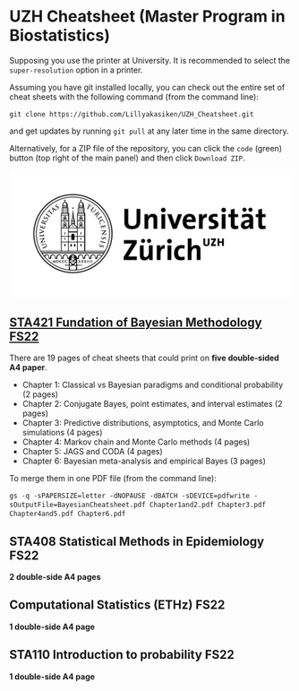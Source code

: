 # UZH Cheatsheet (Master Program in Biostatistics)

Supposing you use the printer at University. It is recommended to select the `super-resolution` option in a printer.

Assuming you have git installed locally, you can check out the entire set of cheat sheets with the following command (from the command line):

```
git clone https://github.com/Lillyakasiken/UZH_Cheatsheet.git
```

and get updates by running `git pull` at any later time in the same directory.

Alternatively, for a ZIP file of the repository, you can click the `code` (green) button (top right of the main panel) and then click `Download ZIP`.

![Master Program in Biostatistics](uni_logo.png)



## [STA421 Fundation of Bayesian Methodology FS22](STA421_Foundations_of_Bayesian_Methodology/)
There are 19 pages of cheat sheets that could print on **five double-sided A4 paper**.
 - Chapter 1: Classical vs Bayesian paradigms and conditional probability (2 pages)
 - Chapter 2: Conjugate Bayes, point estimates, and interval estimates (2 pages)
 - Chapter 3: Predictive distributions, asymptotics, and Monte Carlo simulations (4 pages)
 - Chapter 4: Markov chain and Monte Carlo methods (4 pages)
 - Chapter 5: JAGS and CODA (4 pages)
 - Chapter 6: Bayesian meta-analysis and empirical Bayes (3 pages)


To merge them in one PDF file (from the command line):

```
gs -q -sPAPERSIZE=letter -dNOPAUSE -dBATCH -sDEVICE=pdfwrite -sOutputFile=BayesianCheatsheet.pdf Chapter1and2.pdf Chapter3.pdf Chapter4and5.pdf Chapter6.pdf
```

## STA408 Statistical Methods in Epidemiology FS22
**2 double-side A4 pages**

## Computational Statistics (ETHz) FS22
**1 double-side A4 page**

## STA110 Introduction to probability FS22
**1 double-side A4 page**
